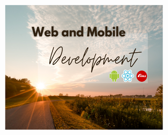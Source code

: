 <img src="https://github.com/Adyson-Lima/Adyson-Lima/blob/main/Full(1).png?raw=true" width="840" height="400">

